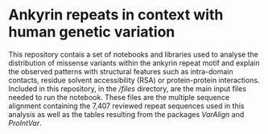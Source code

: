 # Ankyrin repeats in context with human genetic variation
This repository contais a set of notebooks and libraries used to analyse the distribution of missense variants within the ankyrin repeat motif and explain the observed patterns with structural features such as intra-domain contacts, residue solvent accessibility (RSA) or protein-protein interactions. Included in this repository, in the _/files_ directory, are the main input files needed to run the notebook. These files are the multiple sequence alignment containing the 7,407 reviewed repeat sequences used in this analysis as well as the tables resulting from the packages _VarAlign_ and _ProIntVar_.
